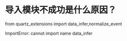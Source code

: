# 导入模块不成功是什么原因？

from quartz_extensions import data_infer,normalize_event

ImportError: cannot import name data_infer